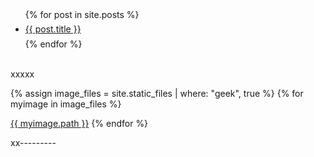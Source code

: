 

<style type="text/css" >
  #post_list li{
    height:30px;
    line-height:30px;
  }
</style> 

<br />
<br />
<ul id="post_list">
  {% for post in site.posts %}
    <li>
      <a href="{{ post.url }}">{{ post.title }}</a>
    </li>
  {% endfor %}
</ul>


<br />
xxxxx

{% assign image_files = site.static_files | where: "geek", true %}
{% for myimage in image_files %}
 
  <a href="{{ site.url }}/{{ myimage.path }}">{{ myimage.path }}</a>
{% endfor %}


xx---------
